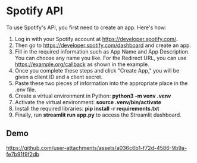 
# Spotify API

To use Spotify's API, you first need to create an app. Here's how:

1. Log in with your Spotify account at https://developer.spotify.com/.
2. Then go to https://developer.spotify.com/dashboard and create an app.
3. Fill in the required information such as App Name and App Description. You can choose any name you like. For the Redirect URL, you can use https://example.org/callback as shown in the example.
4. Once you complete these steps and click "Create App," you will be given a client ID and a client secret.
5. Paste these two pieces of information into the appropriate place in the .env file.
6. Create a virtual environment in Python: **python3 -m venv .venv**
7. Activate the virtual environment: **source .venv/bin/activate**
8. Install the required libraries: **pip install -r requirements.txt**
9. Finally, run **streamlit run app.py** to access the Streamlit dashboard.
    
## Demo


https://github.com/user-attachments/assets/a036c6b1-f72d-4586-9b9a-fe7b91f9f2db

